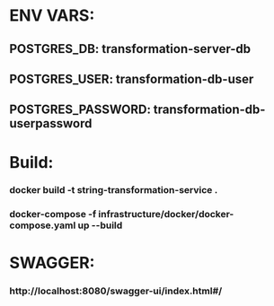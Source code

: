 # ENV  VARS:
## POSTGRES_DB: transformation-server-db
## POSTGRES_USER: transformation-db-user
## POSTGRES_PASSWORD: transformation-db-userpassword
# Build:
### docker build -t string-transformation-service .
### docker-compose -f infrastructure/docker/docker-compose.yaml up --build
# SWAGGER:
### http://localhost:8080/swagger-ui/index.html#/